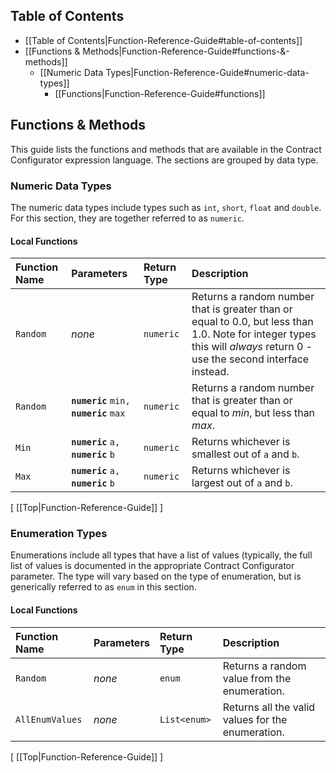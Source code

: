 ## Table of Contents

* [[Table of Contents|Function-Reference-Guide#table-of-contents]]
* [[Functions & Methods|Function-Reference-Guide#functions-&-methods]]
  * [[Numeric Data Types|Function-Reference-Guide#numeric-data-types]]
    * [[Functions|Function-Reference-Guide#functions]]

## Functions & Methods

This guide lists the functions and methods that are available in the Contract Configurator expression language.  The sections are grouped by data type.

### Numeric Data Types

The numeric data types include types such as `int`, `short`, `float` and `double`.  For this section, they are together referred to as `numeric`.

#### Local Functions

| Function Name | Parameters | Return Type | Description |
| :--- | :--- | :--- | :--- |
| `Random` | *none* | `numeric` | Returns a random number that is greater than or equal to 0.0, but less than 1.0.  Note for integer types this will *always* return 0 - use the second interface instead. |
| `Random` | **`numeric`** `min,` **`numeric`** `max` | `numeric` | Returns a random number that is greater than or equal to *min*, but less than *max*. |
| `Min` | **`numeric`** `a,` **`numeric`** `b` | `numeric` | Returns whichever is smallest out of `a` and `b`. |
| `Max` | **`numeric`** `a,` **`numeric`** `b` | `numeric` | Returns whichever is largest out of `a` and `b`. |

[ [[Top|Function-Reference-Guide]] ]

### Enumeration Types

Enumerations include all types that have a list of values (typically, the full list of values is documented in the appropriate Contract Configurator parameter.  The type will vary based on the type of enumeration, but is generically referred to as `enum` in this section.

#### Local Functions

| Function Name | Parameters | Return Type | Description |
| :--- | :--- | :--- | :--- |
| `Random` | *none* | `enum` | Returns a random value from the enumeration. |
| `AllEnumValues` | *none* | `List<enum>` | Returns all the valid values for the enumeration. |

[ [[Top|Function-Reference-Guide]] ]